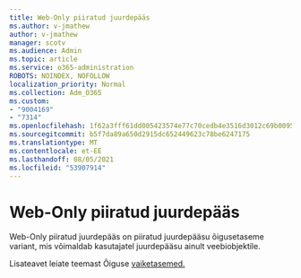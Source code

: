 ```yaml
---
title: Web-Only piiratud juurdepääs
ms.author: v-jmathew
author: v-jmathew
manager: scotv
ms.audience: Admin
ms.topic: article
ms.service: o365-administration
ROBOTS: NOINDEX, NOFOLLOW
localization_priority: Normal
ms.collection: Adm_O365
ms.custom:
- "9004169"
- "7314"
ms.openlocfilehash: 1f62a3fff61dd005423574e77c70cedb4e3516d3012c69b0095246aa194154e5
ms.sourcegitcommit: b5f7da89a650d2915dc652449623c78be6247175
ms.translationtype: MT
ms.contentlocale: et-EE
ms.lasthandoff: 08/05/2021
ms.locfileid: "53907914"
---
```

# <a name="web-only-limited-access"></a>Web-Only piiratud juurdepääs

Web-Only piiratud juurdepääs on piiratud juurdepääsu õigusetaseme variant, mis võimaldab kasutajatel juurdepääsu ainult veebiobjektile.

Lisateavet leiate teemast Õiguse [vaiketasemed.](https://docs.microsoft.com/sharepoint/understanding-permission-levels#default-permission-levels)

